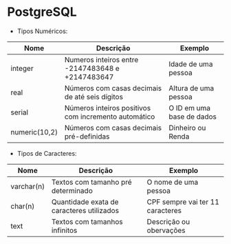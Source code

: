 # PostgreSQL

- Tipos Numéricos:

| Nome | Descrição | Exemplo |
| ------- | ------- | ------- |
| integer | Numeros inteiros entre -2147483648 e +2147483647 | Idade de uma pessoa |
| real | Números com casas decimais de até seis dígitos | Altura de uma pessoa |
| serial | Números inteiros positivos com incremento automático  | O ID em uma base de dados |
| numeric(10,2) | Números com casas decimais pré-definidas | Dinheiro ou Renda |

- Tipos de Caracteres:
  
|     Nome      |                   Descrição                |             Exemplo              |
| ------- | ------- | ------- |
| varchar(n)    | Textos com tamanho pré determinado         | O nome de uma pessoa             |
| char(n)       | Quantidade exata de caracteres utilizados  | CPF sempre vai ter 11 caracteres |
| text          | Textos com tamanhos infinitos              | Descrição ou obervações          |
